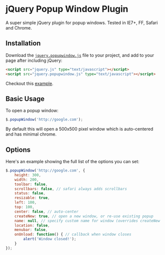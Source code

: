 # jQuery Popup Window Plugin

A super simple jQuery plugin for popup windows. Tested in IE7+, FF, Safari and Chrome.

## Installation

Download the [`jquery.popupwindow.js`](https://github.com/mkdynamic/jquery-popupwindow/raw/master/jquery.popupwindow.js) file to your project, and add to your page after including jQuery:

```html
<script src="jquery.js" type="text/javascript"></script>
<script src="jquery.popupwindow.js" type="text/javascript"></script>
```

Checkout this [example](https://github.com/mkdynamic/jquery-popupwindow/blob/master/example.html).

## Basic Usage

To open a popup window:

```javascript
$.popupWindow('http://google.com');
```

By default this will open a 500x500 pixel window which is auto-centered and has minimal chrome.

## Options

Here's an example showing the full list of the options you can set:

```javascript
$.popupWindow('http://google.com', {
    height: 300,
    width: 200,
    toolbar: false,
    scrollbars: false, // safari always adds scrollbars
    status: false,
    resizable: true,
    left: 100,
    top: 100,
    center: false, // auto-center
    createNew: true, // open a new window, or re-use existing popup
    name: null, // specify custom name for window (overrides createNew option)
    location: false,
    menubar: false,
    onUnload: function() { // callback when window closes
        alert('Window closed!');
    } 
});
```
